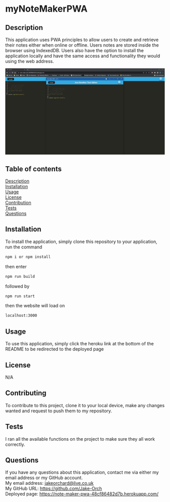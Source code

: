 # myNoteMakerPWA   
 
## Description  
This application uses PWA principles to allow users to create and retrieve their notes either when online or offline. Users notes are stored inside the browser using IndexedDB. Users also have the option to install the application locally and have the same access and functionality they would using the web address. 

![Image of page annd installed page](./assets/images/both.JPG) 
## Table of contents
[Description](#description)  
[Installation](#installation)  
[Usage](#usage)  
[License](#license)  
[Contribution](#contribution)  
[Tests](#tests)  
[Questions](#questions)  
## Installation  
To install the application, simply clone this repository to your application, run the command   
```md
npm i or npm install
```
then enter
```md
npm run build 
 ```
   followed by 
```md
npm run start 
``` 
then the website will load on  
```md
localhost:3000 
```
## Usage  
To use this application, simply click the heroku link at the bottom of the README to be redirected to the deployed page
## License  
N/A
## Contributing  
To contribute to this project, clone it to your local device, make any changes wanted and request to push them to my repository.
## Tests  
I ran all the available functions on the project to make sure they all work correctly.  
## Questions  
If you have any questions about this application, contact me via either my email address or my GitHub account.  
My email address: jakeorchard@live.co.uk  
My GitHub URL: https://github.com/Jake-Orch  
Deployed page: https://note-maker-pwa-48cf86482d7b.herokuapp.com/